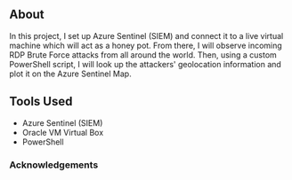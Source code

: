 ## About
In this project, I set up Azure Sentinel (SIEM) and connect it to a live virtual machine which will act as a honey pot. From there, I will observe incoming RDP Brute Force 
attacks from all around the world. Then, using a custom PowerShell script, I will look up the attackers' geolocation information and plot it on the Azure Sentinel Map.

## Tools Used 
- Azure Sentinel (SIEM)
- Oracle VM Virtual Box 
- PowerShell


### Acknowledgements

